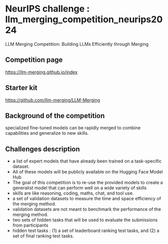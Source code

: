 # NeurIPS challenge :  llm_merging_competition_neurips2024
LLM Merging Competition: Building LLMs Efficiently through Merging

## Competition page 
https://llm-merging.github.io/index

## Starter kit 
https://github.com/llm-merging/LLM-Merging

## Background of the competition
specialized fine-tuned models can be rapidly merged to combine capabilities and generalize to new skills.

## Challenges description
- a list of expert models that have already been trained on a task-specific dataset. 
- All of these models will be publicly available on the Hugging Face Model Hub
- The goal of this competition is to re-use the provided models to create a generalist model that can perform well on a wide variety of skills
- skills are like reasoning, coding, maths, chat, and tool use. 
- a set of validation datasets to measure the time and space efficiency of the merging method. 
- validation datasets are not meant to benchmark the performance of the merging method.
- two sets of hidden tasks that will be used to evaluate the submissions from participants
- hidden test tasks : (1) a set of leaderboard ranking test tasks, and (2) a set of final ranking test tasks.
